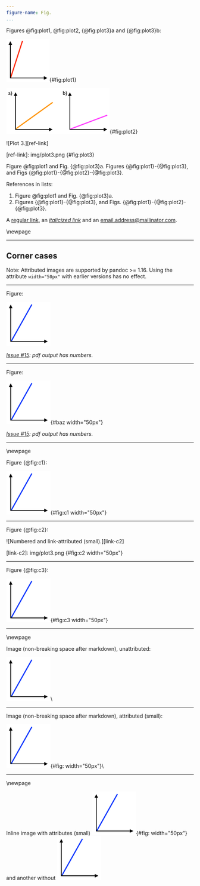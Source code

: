 ```yaml
---
figure-name: Fig.
...
```


Figures @fig:plot1, @fig:plot2, {@fig:plot3}a and {@fig:plot3}b:

![Plot 1.](img/plot1.png){#fig:plot1}

![Plot 2.](img/plot2.png){#fig:plot2}

![Plot 3.][ref-link]

[ref-link]: img/plot3.png {#fig:plot3}

Figure @fig:plot1 and Fig. {@fig:plot3}a.  Figures {@fig:plot1}-{@fig:plot3}, and Figs {@fig:plot1}-{@fig:plot2}-{@fig:plot3}.

References in lists:

 1. Figure @fig:plot1 and Fig. {@fig:plot3}a.
 2. Figures {@fig:plot1}-{@fig:plot3}, and Figs. 
    {@fig:plot1}-{@fig:plot2}-{@fig:plot3}.

A [regular link](http://example.com/), an [*italicized link*](http://example.com/) and an email.address@mailinator.com.


\newpage

****

Corner cases
------------

Note: Attributed images are supported by pandoc >= 1.16.  Using the attribute `width="50px"` with earlier versions has no effect.

****

Figure:

![Unnumbered and unattributed.](img/plot3.png)

*[Issue #15](https://github.com/tomduck/pandoc-fignos/issues/15): pdf output has numbers.*

****

Figure:

![Unnumbered and attributed (small).](img/plot3.png){#baz width="50px"}

*[Issue #15](https://github.com/tomduck/pandoc-fignos/issues/15): pdf output has numbers.*

***

\newpage

Figure {@fig:c1}:

![Numbered and attributed (small).](img/plot3.png){#fig:c1 width="50px"}

****

Figure {@fig:c2}:

![Numbered and link-attributed (small).][link-c2]

[link-c2]: img/plot3.png {#fig:c2 width="50px"}

****

Figure {@fig:c3}:

![Numbered and attributed (small) with breaking space after markdown.](img/plot3.png){#fig:c3 width="50px"} 

****

\newpage

Image (non-breaking space after markdown), unattributed:

![Caption should not show.](img/plot3.png)\ 

****

Image (non-breaking space after markdown), attributed (small):

![Caption should not show.](img/plot3.png){#fig: width="50px"}\ 

****

\newpage

Inline image with attributes (small)
![Caption should not show.](img/plot3.png){#fig: width="50px"}
and another without
![Caption should not show.](img/plot3.png)
